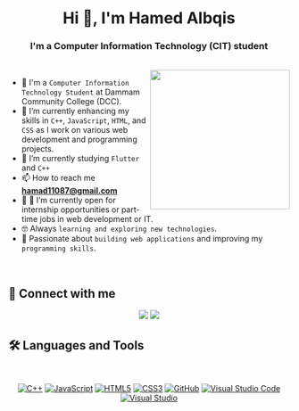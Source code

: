 
<h1 align="center">Hi 👋, I'm Hamed Albqis</h1>
<h3 align="center">I'm a Computer Information Technology (CIT) student</h3>


<br>
<img align="right" src="https://user-images.githubusercontent.com/63050133/156676671-d5b2e362-97d4-4404-9447-dd71ddfea82f.gif" width = 250px/>

- :school: I'm a `Computer Information Technology Student` at Dammam Community College (DCC).
- 🔭 I’m currently enhancing my skills in `C++`, `JavaScript`, `HTML`, and `CSS` as I work on various web development and programming projects.
- 🌱 I’m currently studying `Flutter` and `C++`
- 📫 How to reach me **hamad11087@gmail.com**
- :thinking: :thinking: I’m currently open for internship opportunities or part-time jobs in web development or IT.
- :nerd_face: Always `learning and exploring new technologies`.
- 🐼 Passionate about `building web applications` and improving my `programming skills`.
<br>

## 📩 Connect with me
<p align="center">
    <a href="mailto:hamad11087@gmail.com" title="Gmail"><img src="https://img.shields.io/badge/gmail-%23F05033.svg?style=for-the-badge&logo=gmail&logoColor=white"/></a>  
    <a href="www.linkedin.com/in/hamed-albqis-2b0331326" title="LinkedIn"><img src="https://img.shields.io/badge/linkedin-%230077B5.svg?style=for-the-badge&logo=linkedin&logoColor=white"/></a>  
</p>

## 🛠 Languages and Tools
<br>
<p align="center">
    <a href="https://isocpp.org/" title="C++">
  <img src="https://img.shields.io/badge/c++-%2300599C.svg?style=for-the-badge&logo=c%2B%2B&logoColor=white" alt="C++"></a>
<a href="https://developer.mozilla.org/en-US/docs/Web/JavaScript" title="JavaScript">
  <img src="https://img.shields.io/badge/javascript-%23323330.svg?style=for-the-badge&logo=javascript&logoColor=%23F7DF1E" alt="JavaScript"></a>
<a href="https://www.w3.org/TR/html5/" title="HTML5"><img src="https://img.shields.io/badge/html5-%23E34F26.svg?style=for-the-badge&logo=html5&logoColor=white" alt="HTML5"></a>
	<a href="https://www.w3.org/Style/CSS/" title="CSS3"><img src="https://img.shields.io/badge/css3-%23157122B6.svg?style=for-the-badge&logo=css3&logoColor=white" alt="CSS3"></a>
<a href="https://github.com/" title="GitHub"><img src="https://img.shields.io/badge/github-%23121011.svg?style=for-the-badge&logo=github&logoColor=white" alt="GitHub"></a>
<a href="https://code.visualstudio.com/" title="Visual Studio Code"><img src="https://img.shields.io/badge/Visual%20Studio%20Code-0078d7.svg?style=for-the-badge&logo=visual-studio-code&logoColor=white" alt="Visual Studio Code"></a>
<a href="https://visualstudio.microsoft.com/" title="Visual Studio">
  <img src="https://img.shields.io/badge/Visual_Studio-5C2D91.svg?style=for-the-badge&logo=visual-studio&logoColor=white" alt="Visual Studio">
</a>



</p>
